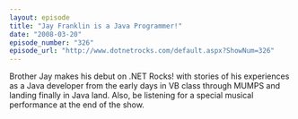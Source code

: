 ```yaml
---
layout: episode
title: "Jay Franklin is a Java Programmer!"
date: "2008-03-20"
episode_number: "326"
episode_url: "http://www.dotnetrocks.com/default.aspx?ShowNum=326"
---
```


Brother Jay makes his debut on .NET Rocks! with stories of his experiences as a Java developer from the early days in VB class through MUMPS and landing finally in Java land. Also, be listening for a special musical performance at the end of the show.
